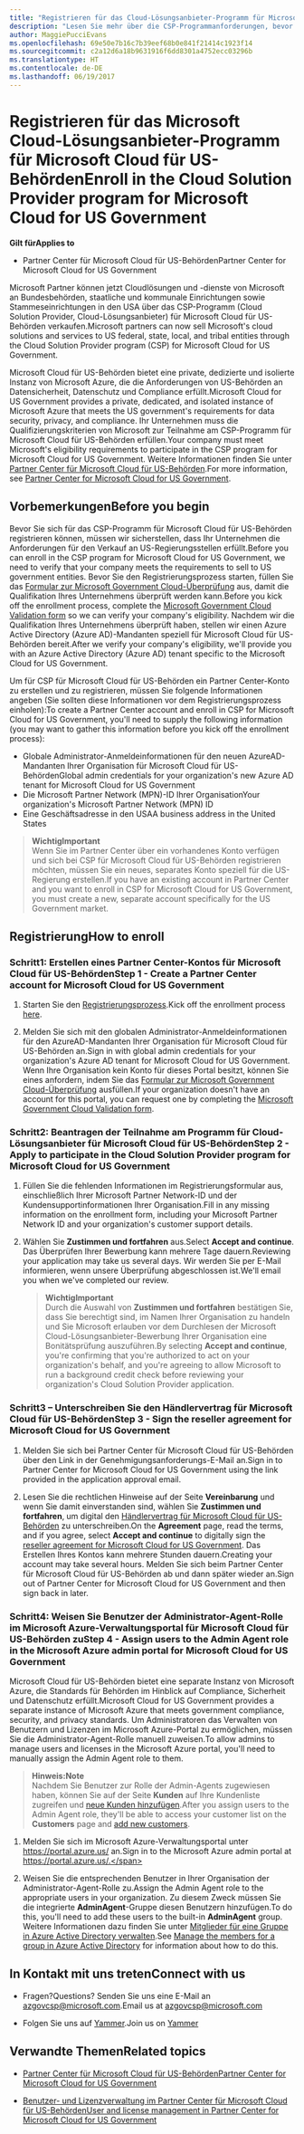 ```yaml
---
title: "Registrieren für das Cloud-Lösungsanbieter-Programm für Microsoft Cloud für US-Behörden | Partner Center für Microsoft Cloud für US-Behörden"
description: "Lesen Sie mehr über die CSP-Programmanforderungen, bevor Sie sich für das Cloud-Lösungsanbieter-Programm für Microsoft Cloud für US-Behörden registrieren."
author: MaggiePucciEvans
ms.openlocfilehash: 69e50e7b16c7b39eef68b0e841f21414c1923f14
ms.sourcegitcommit: c2a12d6a18b9631916f6dd8301a4752ecc03296b
ms.translationtype: HT
ms.contentlocale: de-DE
ms.lasthandoff: 06/19/2017
---
```

# <a name="enroll-in-the-cloud-solution-provider-program-for-microsoft-cloud-for-us-government"></a><span data-ttu-id="b39d3-103">Registrieren für das Microsoft Cloud-Lösungsanbieter-Programm für Microsoft Cloud für US-Behörden</span><span class="sxs-lookup"><span data-stu-id="b39d3-103">Enroll in the Cloud Solution Provider program for Microsoft Cloud for US Government</span></span>

**<span data-ttu-id="b39d3-104">Gilt für</span><span class="sxs-lookup"><span data-stu-id="b39d3-104">Applies to</span></span>**

-  <span data-ttu-id="b39d3-105">Partner Center für Microsoft Cloud für US-Behörden</span><span class="sxs-lookup"><span data-stu-id="b39d3-105">Partner Center for Microsoft Cloud for US Government</span></span>

<span data-ttu-id="b39d3-106">Microsoft Partner können jetzt Cloudlösungen und -dienste von Microsoft an Bundesbehörden, staatliche und kommunale Einrichtungen sowie Stammeseinrichtungen in den USA über das CSP-Programm (Cloud Solution Provider, Cloud-Lösungsanbieter) für Microsoft Cloud für US-Behörden verkaufen.</span><span class="sxs-lookup"><span data-stu-id="b39d3-106">Microsoft partners can now sell Microsoft's cloud solutions and services to US federal, state, local, and tribal entities through the Cloud Solution Provider program (CSP) for Microsoft Cloud for US Government.</span></span> 

<span data-ttu-id="b39d3-107">Microsoft Cloud für US-Behörden bietet eine private, dedizierte und isolierte Instanz von Microsoft Azure, die die Anforderungen von US-Behörden an Datensicherheit, Datenschutz und Compliance erfüllt.</span><span class="sxs-lookup"><span data-stu-id="b39d3-107">Microsoft Cloud for US Government provides a private, dedicated, and isolated instance of Microsoft Azure that meets the US government's requirements for data security, privacy, and compliance.</span></span> <span data-ttu-id="b39d3-108">Ihr Unternehmen muss die Qualifizierungskriterien von Microsoft zur Teilnahme am CSP-Programm für Microsoft Cloud für US-Behörden erfüllen.</span><span class="sxs-lookup"><span data-stu-id="b39d3-108">Your company must meet Microsoft's eligibility requirements to participate in the CSP program for Microsoft Cloud for US Government.</span></span> <span data-ttu-id="b39d3-109">Weitere Informationen finden Sie unter [Partner Center für Microsoft Cloud für US-Behörden](partner-center-for-microsoft-us-govt-cloud.md).</span><span class="sxs-lookup"><span data-stu-id="b39d3-109">For more information, see [Partner Center for Microsoft Cloud for US Government](partner-center-for-microsoft-us-govt-cloud.md).</span></span>

## <a name="before-you-begin"></a><span data-ttu-id="b39d3-110">Vorbemerkungen</span><span class="sxs-lookup"><span data-stu-id="b39d3-110">Before you begin</span></span>

<span data-ttu-id="b39d3-111">Bevor Sie sich für das CSP-Programm für Microsoft Cloud für US-Behörden registrieren können, müssen wir sicherstellen, dass Ihr Unternehmen die Anforderungen für den Verkauf an US-Regierungsstellen erfüllt.</span><span class="sxs-lookup"><span data-stu-id="b39d3-111">Before you can enroll in the CSP program for Microsoft Cloud for US Government, we need to verify that your company meets the requirements to sell to US government entities.</span></span> <span data-ttu-id="b39d3-112">Bevor Sie den Registrierungsprozess starten, füllen Sie das [Formular zur Microsoft Government Cloud-Überprüfung](http://azuregov.microsoft.com/csp) aus, damit die Qualifikation Ihres Unternehmens überprüft werden kann.</span><span class="sxs-lookup"><span data-stu-id="b39d3-112">Before you kick off the enrollment process, complete the [Microsoft Government Cloud Validation form](http://azuregov.microsoft.com/csp) so we can verify your company's eligibility.</span></span> <span data-ttu-id="b39d3-113">Nachdem wir die Qualifikation Ihres Unternehmens überprüft haben, stellen wir einen Azure Active Directory (Azure AD)-Mandanten speziell für Microsoft Cloud für US-Behörden bereit.</span><span class="sxs-lookup"><span data-stu-id="b39d3-113">After we verify your company's eligibility, we'll provide you with an Azure Active Directory (Azure AD) tenant specific to the Microsoft Cloud for US Government.</span></span>  

<span data-ttu-id="b39d3-114">Um für CSP für Microsoft Cloud für US-Behörden ein Partner Center-Konto zu erstellen und zu registrieren, müssen Sie folgende Informationen angeben (Sie sollten diese Informationen vor dem Registrierungsprozess einholen):</span><span class="sxs-lookup"><span data-stu-id="b39d3-114">To create a Partner Center account and enroll in CSP for Microsoft Cloud for US Government, you'll need to supply the following information (you may want to gather this information before you kick off the enrollment process):</span></span>

-  <span data-ttu-id="b39d3-115">Globale Administrator-Anmeldeinformationen für den neuen AzureAD-Mandanten Ihrer Organisation für Microsoft Cloud für US-Behörden</span><span class="sxs-lookup"><span data-stu-id="b39d3-115">Global admin credentials for your organization's new Azure AD tenant for Microsoft Cloud for US Government</span></span>
-  <span data-ttu-id="b39d3-116">Die Microsoft Partner Network (MPN)-ID Ihrer Organisation</span><span class="sxs-lookup"><span data-stu-id="b39d3-116">Your organization's Microsoft Partner Network (MPN) ID</span></span> 
-  <span data-ttu-id="b39d3-117">Eine Geschäftsadresse in den USA</span><span class="sxs-lookup"><span data-stu-id="b39d3-117">A business address in the United States</span></span>

>**<span data-ttu-id="b39d3-118">Wichtig</span><span class="sxs-lookup"><span data-stu-id="b39d3-118">Important</span></span>**<br>
<span data-ttu-id="b39d3-119">Wenn Sie im Partner Center über ein vorhandenes Konto verfügen und sich bei CSP für Microsoft Cloud für US-Behörden registrieren möchten, müssen Sie ein neues, separates Konto speziell für die US-Regierung erstellen.</span><span class="sxs-lookup"><span data-stu-id="b39d3-119">If you have an existing account in Partner Center and you want to enroll in CSP for Microsoft Cloud for US Government, you must create a new, separate account specifically for the US Government market.</span></span>

## <a name="how-to-enroll"></a><span data-ttu-id="b39d3-120">Registrierung</span><span class="sxs-lookup"><span data-stu-id="b39d3-120">How to enroll</span></span> 

### <a name="step-1---create-a-partner-center-account-for-microsoft-cloud-for-us-government"></a><span data-ttu-id="b39d3-121">Schritt1: Erstellen eines Partner Center-Kontos für Microsoft Cloud für US-Behörden</span><span class="sxs-lookup"><span data-stu-id="b39d3-121">Step 1 - Create a Partner Center account for Microsoft Cloud for US Government</span></span>

1.  <span data-ttu-id="b39d3-122">Starten Sie den [Registrierungsprozess](https://partnercenter.microsoft.com/register/resellerusgjoinnow).</span><span class="sxs-lookup"><span data-stu-id="b39d3-122">Kick off the enrollment process [here](https://partnercenter.microsoft.com/register/resellerusgjoinnow).</span></span> 

2.  <span data-ttu-id="b39d3-123">Melden Sie sich mit den globalen Administrator-Anmeldeinformationen für den AzureAD-Mandanten Ihrer Organisation für Microsoft Cloud für US-Behörden an.</span><span class="sxs-lookup"><span data-stu-id="b39d3-123">Sign in with global admin credentials for your organization's Azure AD tenant for Microsoft Cloud for US Government.</span></span> <span data-ttu-id="b39d3-124">Wenn Ihre Organisation kein Konto für dieses Portal besitzt, können Sie eines anfordern, indem Sie das [Formular zur Microsoft Government Cloud-Überprüfung](http://azuregov.microsoft.com/csp) ausfüllen.</span><span class="sxs-lookup"><span data-stu-id="b39d3-124">If your organization doesn't have an account for this portal, you can request one by completing the [Microsoft Government Cloud Validation form](http://azuregov.microsoft.com/csp).</span></span>


### <a name="step-2---apply-to-participate-in-the-cloud-solution-provider-program-for-microsoft-cloud-for-us-government"></a><span data-ttu-id="b39d3-125">Schritt2: Beantragen der Teilnahme am Programm für Cloud-Lösungsanbieter für Microsoft Cloud für US-Behörden</span><span class="sxs-lookup"><span data-stu-id="b39d3-125">Step 2 - Apply to participate in the Cloud Solution Provider program for Microsoft Cloud for US Government</span></span>

1.  <span data-ttu-id="b39d3-126">Füllen Sie die fehlenden Informationen im Registrierungsformular aus, einschließlich Ihrer Microsoft Partner Network-ID und der Kundensupportinformationen Ihrer Organisation.</span><span class="sxs-lookup"><span data-stu-id="b39d3-126">Fill in any missing information on the enrollment form, including your Microsoft Partner Network ID and your organization's customer support details.</span></span> 

2.  <span data-ttu-id="b39d3-127">Wählen Sie **Zustimmen und fortfahren** aus.</span><span class="sxs-lookup"><span data-stu-id="b39d3-127">Select **Accept and continue**.</span></span> <span data-ttu-id="b39d3-128">Das Überprüfen Ihrer Bewerbung kann mehrere Tage dauern.</span><span class="sxs-lookup"><span data-stu-id="b39d3-128">Reviewing your application may take us several days.</span></span> <span data-ttu-id="b39d3-129">Wir werden Sie per E-Mail informieren, wenn unsere Überprüfung abgeschlossen ist.</span><span class="sxs-lookup"><span data-stu-id="b39d3-129">We'll email you when we've completed our review.</span></span>

    >**<span data-ttu-id="b39d3-130">Wichtig</span><span class="sxs-lookup"><span data-stu-id="b39d3-130">Important</span></span>**<br>
    <span data-ttu-id="b39d3-131">Durch die Auswahl von **Zustimmen und fortfahren** bestätigen Sie, dass Sie berechtigt sind, im Namen Ihrer Organisation zu handeln und Sie Microsoft erlauben vor dem Durchlesen der Microsoft Cloud-Lösungsanbieter-Bewerbung Ihrer Organisation eine Bonitätsprüfung auszuführen.</span><span class="sxs-lookup"><span data-stu-id="b39d3-131">By selecting **Accept and continue**, you're confirming that you're authorized to act on your organization's behalf, and you're agreeing to allow Microsoft to run a background credit check before reviewing your organization's Cloud Solution Provider application.</span></span>


### <a name="step-3---sign-the-reseller-agreement-for-microsoft-cloud-for-us-government"></a><span data-ttu-id="b39d3-132">Schritt3 – Unterschreiben Sie den Händlervertrag für Microsoft Cloud für US-Behörden</span><span class="sxs-lookup"><span data-stu-id="b39d3-132">Step 3 - Sign the reseller agreement for Microsoft Cloud for US Government</span></span>

1. <span data-ttu-id="b39d3-133">Melden Sie sich bei Partner Center für Microsoft Cloud für US-Behörden über den Link in der Genehmigungsanforderungs-E-Mail an.</span><span class="sxs-lookup"><span data-stu-id="b39d3-133">Sign in to Partner Center for Microsoft Cloud for US Government using the link provided in the application approval email.</span></span> 

2. <span data-ttu-id="b39d3-134">Lesen Sie die rechtlichen Hinweise auf der Seite **Vereinbarung** und wenn Sie damit einverstanden sind, wählen Sie **Zustimmen und fortfahren**, um digital den [Händlervertrag für Microsoft Cloud für US-Behörden](https://go.microsoft.com/fwlink/p/?linkid=843364) zu unterschreiben.</span><span class="sxs-lookup"><span data-stu-id="b39d3-134">On the **Agreement** page, read the terms, and if you agree, select **Accept and continue** to digitally sign the [reseller agreement for Microsoft Cloud for US Government](https://go.microsoft.com/fwlink/p/?linkid=843364).</span></span> <span data-ttu-id="b39d3-135">Das Erstellen Ihres Kontos kann mehrere Stunden dauern.</span><span class="sxs-lookup"><span data-stu-id="b39d3-135">Creating your account may take several hours.</span></span> <span data-ttu-id="b39d3-136">Melden Sie sich beim Partner Center für Microsoft Cloud für US-Behörden ab und dann später wieder an.</span><span class="sxs-lookup"><span data-stu-id="b39d3-136">Sign out of Partner Center for Microsoft Cloud for US Government and then sign back in later.</span></span>


### <a name="step-4---assign-users-to-the-admin-agent-role-in-the-microsoft-azure-admin-portal-for-microsoft-cloud-for-us-government"></a><span data-ttu-id="b39d3-137">Schritt4: Weisen Sie Benutzer der Administrator-Agent-Rolle im Microsoft Azure-Verwaltungsportal für Microsoft Cloud für US-Behörden zu</span><span class="sxs-lookup"><span data-stu-id="b39d3-137">Step 4 - Assign users to the Admin Agent role in the Microsoft Azure admin portal for Microsoft Cloud for US Government</span></span>

<span data-ttu-id="b39d3-138">Microsoft Cloud für US-Behörden bietet eine separate Instanz von Microsoft Azure, die Standards für Behörden im Hinblick auf Compliance, Sicherheit und Datenschutz erfüllt.</span><span class="sxs-lookup"><span data-stu-id="b39d3-138">Microsoft Cloud for US Government provides a separate instance of Microsoft Azure that meets government compliance, security, and privacy standards.</span></span> <span data-ttu-id="b39d3-139">Um Administratoren das Verwalten von Benutzern und Lizenzen im Microsoft Azure-Portal zu ermöglichen, müssen Sie die Administrator-Agent-Rolle manuell zuweisen.</span><span class="sxs-lookup"><span data-stu-id="b39d3-139">To allow admins to manage users and licenses in the Microsoft Azure portal, you'll need to manually assign the Admin Agent role to them.</span></span>

>**<span data-ttu-id="b39d3-140">Hinweis:</span><span class="sxs-lookup"><span data-stu-id="b39d3-140">Note</span></span>**<br>
<span data-ttu-id="b39d3-141">Nachdem Sie Benutzer zur Rolle der Admin-Agents zugewiesen haben, können Sie auf der Seite **Kunden** auf Ihre Kundenliste zugreifen und [neue Kunden hinzufügen](add-a-new-customer.md).</span><span class="sxs-lookup"><span data-stu-id="b39d3-141">After you assign users to the Admin Agent role, they'll be able to access your customer list on the **Customers** page and [add new customers](add-a-new-customer.md).</span></span>   

1.  <span data-ttu-id="b39d3-142">Melden Sie sich im Microsoft Azure-Verwaltungsportal unter https://portal.azure.us/ an.</span><span class="sxs-lookup"><span data-stu-id="b39d3-142">Sign in to the Microsoft Azure admin portal at https://portal.azure.us/.</span></span>

2.  <span data-ttu-id="b39d3-143">Weisen Sie die entsprechenden Benutzer in Ihrer Organisation der Administrator-Agent-Rolle zu.</span><span class="sxs-lookup"><span data-stu-id="b39d3-143">Assign the Admin Agent role to the appropriate users in your organization.</span></span> <span data-ttu-id="b39d3-144">Zu diesem Zweck müssen Sie die integrierte **AdminAgent**-Gruppe diesen Benutzern hinzufügen.</span><span class="sxs-lookup"><span data-stu-id="b39d3-144">To do this, you'll need to add these users to the built-in **AdminAgent** group.</span></span> <span data-ttu-id="b39d3-145">Weitere Informationen dazu finden Sie unter [Mitglieder für eine Gruppe in Azure Active Directory verwalten](https://docs.microsoft.com/azure/active-directory/active-directory-groups-members-azure-portal).</span><span class="sxs-lookup"><span data-stu-id="b39d3-145">See [Manage the members for a group in Azure Active Directory](https://docs.microsoft.com/azure/active-directory/active-directory-groups-members-azure-portal) for information about how to do this.</span></span>
 
## <a name="connect-with-us"></a><span data-ttu-id="b39d3-146">In Kontakt mit uns treten</span><span class="sxs-lookup"><span data-stu-id="b39d3-146">Connect with us</span></span>

- <span data-ttu-id="b39d3-147">Fragen?</span><span class="sxs-lookup"><span data-stu-id="b39d3-147">Questions?</span></span> <span data-ttu-id="b39d3-148">Senden Sie uns eine E-Mail an azgovcsp@microsoft.com.</span><span class="sxs-lookup"><span data-stu-id="b39d3-148">Email us at azgovcsp@microsoft.com</span></span>

- <span data-ttu-id="b39d3-149">Folgen Sie uns auf [Yammer](https://www.yammer.com/cloudpartnercommunity/#/threads/inGroup?type=in_group&feedId=11509777&view=all).</span><span class="sxs-lookup"><span data-stu-id="b39d3-149">Join us on [Yammer](https://www.yammer.com/cloudpartnercommunity/#/threads/inGroup?type=in_group&feedId=11509777&view=all)</span></span> 

## <a name="related-topics"></a><span data-ttu-id="b39d3-150">Verwandte Themen</span><span class="sxs-lookup"><span data-stu-id="b39d3-150">Related topics</span></span>

-  [<span data-ttu-id="b39d3-151">Partner Center für Microsoft Cloud für US-Behörden</span><span class="sxs-lookup"><span data-stu-id="b39d3-151">Partner Center for Microsoft Cloud for US Government</span></span>](partner-center-for-microsoft-us-govt-cloud.md)

-  [<span data-ttu-id="b39d3-152">Benutzer- und Lizenzverwaltung im Partner Center für Microsoft Cloud für US-Behörden</span><span class="sxs-lookup"><span data-stu-id="b39d3-152">User and license management in Partner Center for Microsoft Cloud for US Government</span></span>](user-management-in-partner-center-for-microsoft-us-govt-cloud.md)


